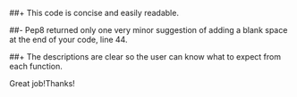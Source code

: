 ##+
This code is concise and easily readable. 

##-
Pep8 returned only one very minor suggestion of adding a blank space at the end of your code, line 44.

##+
The descriptions are clear so the user can know what to expect from each function.

Great job!Thanks!
